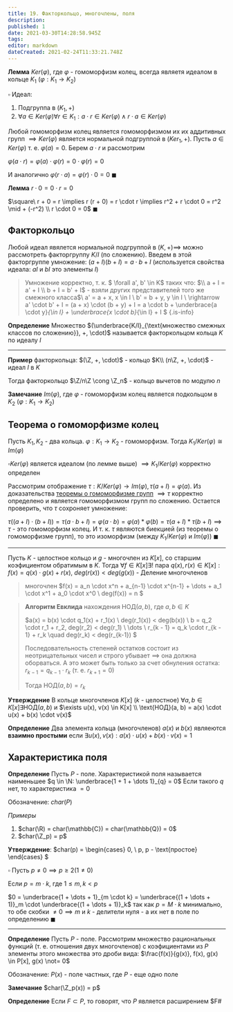```yaml
---
title: 19. Факторкольцо, многочлены, поля
description: 
published: 1
date: 2021-03-30T14:28:58.945Z
tags: 
editor: markdown
dateCreated: 2021-02-24T11:33:21.748Z
---
```


**Лемма** $Ker(\varphi)$, где $\varphi$ - гомоморфизм колец, всегда являетя идеалом в кольце $K_1$ ($\varphi: K_1 \to K_2$)

$\square$ Идеал:
1. Подгруппа в $(K_1, +)$
2. $\forall a \in Ker(\varphi) \forall r \in K_1: a \cdot r \in Ker(\varphi) \land r \cdot a \in Ker(\varphi)$

Любой гомоморфизм колец является гомоморфизмом их их аддитивных групп $\implies Ker(\varphi)$ является нормальной подгруппой в $(Ker_1, +)$. Пусть $a \in Ker(\varphi)$ т. е. $\varphi(a) = 0$. Берем $a \cdot r$ и рассмотрим 

$\varphi(a \cdot r) = \varphi(a) \cdot \varphi(r) = 0 \cdot \varphi(r) = 0$

И аналогично $\varphi(r \cdot a) = \varphi(r) \cdot 0 = 0 \ \blacksquare$

**Лемма** $r \cdot 0 = 0 \cdot r = 0$

$\square\ r + 0 = r \implies r (r + 0) = r \cdot r \implies r^2 + r \cdot 0 = r^2 \mid + (-r^2) \\ 
r \cdot 0 = 0$ $\blacksquare$

## Факторкольцо

Любой идеал явялется нормальной подгруппой в $(K, +) \implies$ можно рассмотреть факторгруппу $K/I$ (по сложению). Введем в этой факторгруппе умножение: $(a + I) (b + I) = a \cdot b + I$ (используется свойства идеала: $aI$ и $bI$ это элементы $I$)

> Умножение корректно, т. к. $
> \forall a', b' \in K$ таких что: $\\
> a + I = a' + I \\ 
> b + I = b' + I$ - взяли других представителей того же смежного класса$\\
> a' = a + x, x \in I \\
> b' = b + y, y \in I \\
> \rightarrow a' \cdot b' + I = (a + x) \cdot (b + y) + I = a \cdot b + \underbrace{a \cdot y}_{\in I} + \underbrace{x \cdot b}_{\in I} + I
> $
{.is-info}

**Определение** Множество $(\underbrace{K/I}_{\text{множество смежных классов по сложению}}, +, \cdot)$ называется факторкольцом кольца $K$ по идеалу $I$

---

**Пример** факторкольца: $(\Z, +, \cdot)$ - кольцо $K\\
(n\Z, +, \cdot)$ - идеал $I$ в $K$

Тогда факторкольцо $\Z/n\Z \cong \Z_n$ - кольцо вычетов по модулю $n$

**Замечание** $Im(\varphi)$, где $\varphi$ - гомоморфизм колец является подкольцом в $K_2$ ($\varphi: K_1 \to K_2$)

## Теорема о гомоморфизме колец

Пусть $K_1, K_2$ - два кольца. $\varphi: K_1 \to K_2$ - гомоморфизм. Тогда $K_1 / Ker(\varphi) \cong Im(\varphi)$

$\square Ker(\varphi)$ является идеалом (по лемме выше) $\implies K_1/Ker(\varphi)$ корректно определен

Рассмотрим отображение $\tau: K/Ker(\varphi) \to Im(\varphi), \tau(a + I) = \varphi(a)$. Из доказательства [теоремы о гомоморфизме групп](https://wiki.bularond.ru/ru/algebra/sexteenth_lesson) $\implies \tau$ корректно определено и является гомоморфизмом групп по сложению. Остается проверить, что $\tau$ сохроняет умножение:

$\tau((a + I) \cdot (b + I)) = \tau(a \cdot b + I) = \varphi(a \cdot b) = \varphi(a) * \varphi(b) = \tau(a + I) * \tau(b + I) \implies \tau$ - это гомоморфизм колец. И т. к. $\tau$ являются биекцией (из теоремы о гомоморфизме групп), то это изоморфизм (между $K_1/Ker(\varphi)$ и $Im(\varphi)$) $\blacksquare$

---

Пусть $K$ - целостное кольцо и $g$ - многочлен из $K[x]$, со старшим коэфициентом обратимым в $K$. Тогда $\forall f \in K[x] \exists!$ пара $q(x), r(x) \in K[x]: f(x) = q(x) \cdot g(x) + r(x)$, $deg(r(x)) < deg(g(x))$ - Деление многочленов


> многочлен $f(x) = a_n \cdot x^n + a_{n-1} \cdot x^{n-1} + \dots + a_1 \cdot x^1 + a_0 \cdot x^0 \\
> deg(f(x)) = n
> $

> **Алгоритм Евклида** нахождения НОД$(a, b)$, где $a, b \in K$
> 
> $a(x) = b(x) \cdot q_1(x) + r_1(x) \\
> deg(r_1(x)) < deg(b(x)) \\
> b = q_2 \cdot r_1 + r_2, deg(r_2) < deg(r_1) \\
> \dots \\
> r_{k - 1} = q_k \cdot r_{k - 1} + r_k \quad deg(r_k) < deg(r_{k-1})
> $
> 
> Последовательность степеней остатков состоит из неотрицательных чисел и строго убывает $\implies$ она должна оборваться. А это может быть только за счет обнуления остатка: $r_{k-1} = q_{k - 1} \cdot r_k$ (т. е. $r_{k + 1} = 0$)
> 
> Тогда НОД$(a, b) = r_k$

**Утверждение** В кольце многочленов $K[x]$ ($k$ - целостное) $\forall a, b \in K[x] \exists \text{НОД}(a, b)$ и $\exists u(x), v(x) \in K[x] \\
\text{НОД}(a, b) = a(x) \cdot u(x) + b(x) \cdot v(x)$

**Определение** Два элемента кольца (многочленов) $a(x)$ и $b(x)$ являеются **взаимно простыми** если $\exists u(x), v(x): a(x) \cdot u(x) + b(x) \cdot v(x) = 1$

## Характеристика поля

**Определение** Пусть $P$ - поле. Характеристикой поля называется наименьшее $q \in \N: \underbrace{1 + 1 + \dots 1}_{q} = 0$ Если такого $q$ нет, то характеристика $=0$

Обозначение: $char(P)$

*Примеры* 
1. $char(\R) = char(\mathbb{C}) = char(\mathbb{Q}) = 0$
2. $char(\Z_p) = p$

**Утверждение**: $char(p) = \begin{cases}
0, \\
p, p - \text{простое}
\end{cases}
$

$\square$ Пусть $p \not= 0 \implies p \ge 2 (1 \not=0)$

Если $p = m \cdot k$, где $1 \le m, k < p$

$0 = \underbrace{1 + \dots + 1}_{m \cdot k} = \underbrace{(1 + \dots + 1)}_m \cdot \underbrace{(1 + \dots + 1)}_k$ так как $p = M \cdot k$ минимально, то обе скобки $\not= 0 \implies m$ и $k$ - делители нуля - а их нет в поле по определению $\blacksquare$

---

**Определение** Пусть $P$ - поле. Рассмотрим множество рациональных функций (т. е. отношения двух многочленов) с коэфициентами из $P$ элементы этого множества это дроби вида: 
$\frac{f(x)}{g(x)}, f(x), g(x) \in P[x], g(x) \not= 0$

Обозначение: $P(x)$ - поле частных, где $P$ - еще одно поле

**Замечание** $char(\Z_p(x)) = p$

**Определение** Если $F \subset P$, то говорят, что $P$ является расширением $F#

